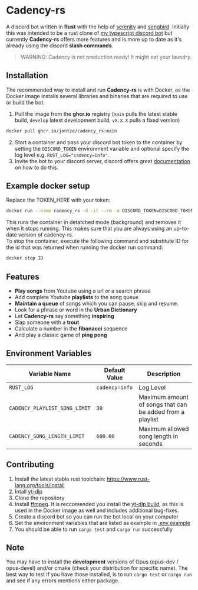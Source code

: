 # Cadency-rs

A discord bot written in **Rust** with the help of [serenity](https://github.com/serenity-rs/serenity) and [songbird](https://github.com/serenity-rs/songbird).
Initially this was intended to be a rust clone of [my typescript discord bot](https://github.com/jontze/Cadency) but currently **Cadency-rs** offers more features and is more up to date as it's already using the discord **slash commands**.

> WARNING: Cadency is not production ready! It might eat your laundry.

## Installation

The recommended way to install and run **Cadency-rs** is with Docker, as the Docker image installs several libraries and binaries that are required to use or build the bot.

1. Pull the image from the **ghcr.io** registry (`main` pulls the latest stable build, `develop` latest development build, `vX.X.X` pulls a fixed version)

```sh
docker pull ghcr.io/jontze/cadency_rs:main
```

2. Start a container and pass your discord bot token to the container by setting the `DISCORD_TOKEN` environment variable and optional specify the log level e.g. `RUST_LOG="cadency=info"`.
3. Invite the bot to your discord server, discord offers great [documentation](https://discord.com/developers/docs/getting-started) on how to do this.

## Example docker setup

Replace the TOKEN_HERE with your token:

```sh
docker run --name cadency_rs -d -it --rm -e DISCORD_TOKEN=DISCORD_TOKEN_HERE ghcr.io/jontze/cadency_rs:develop
```

This runs the container in detatched mode (background) and removes it when it stops running. This makes sure that you are always using an up-to-date version of cadency-rs.  
To stop the container, execute the following command and substitute ID for the id that was returned when running the docker run command:

```sh
docker stop ID
```

## Features

- **Play songs** from Youtube using a url or a search phrase
- Add complete Youtube **playlists** to the song queue
- **Maintain a queue** of songs which you can pause, skip and resume.
- Look for a phrase or word in the **Urban Dictionary**
- Let **Cadency-rs** say something **inspiring**
- Slap someone with a **trout**
- Calculate a number in the **fibonacci** sequence
- And play a classic game of **ping pong**

## Environment Variables

| Variable Name                 | Default Value  | Description                                               |
| ----------------------------- | -------------- | --------------------------------------------------------- |
| `RUST_LOG`                    | `cadency=info` | Log Level                                                 |
| `CADENCY_PLAYLIST_SONG_LIMIT` | `30`           | Maximum amount of songs that can be added from a playlist |
| `CADENCY_SONG_LENGTH_LIMIT`   | `600.00`       | Maximum allowed song length in seconds                    |

## Contributing

1. Install the latest stable rust toolchain: https://www.rust-lang.org/tools/install
2. Intall [yt-dlp](https://github.com/yt-dlp/yt-dlp#installation)
3. Clone the repository
4. Install [ffmpeg](https://ffmpeg.org/). It is reccomended you install the [yt-dlp build](https://github.com/yt-dlp/FFmpeg-Builds), as this is used in the Docker image as well and includes additional bug-fixes.
5. Create a discord bot so you can run the bot local on your computer
6. Set the environment variables that are listed as example in [.env.example](./.env.example)
7. You should be able to run `cargo test` and `cargo run` successfully

## Note

You may have to install the **development** versions of Opus (opus-dev / opus-devel) and/or cmake (check your distribution for specific name). The best way to test if you have those installed, is to run `cargo test` or `cargo run` and see if any errors mentions either package.
